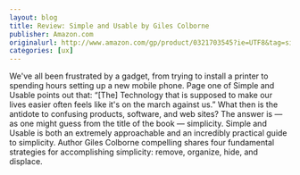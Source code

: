 ```yaml
---
layout: blog
title: Review: Simple and Usable by Giles Colborne
publisher: Amazon.com
originalurl: http://www.amazon.com/gp/product/0321703545?ie=UTF8&tag=simpandusab-20&linkCode=as2&camp=1789&creative=390957&creativeASIN=0321703545http://www.amazon.com/gp/product/0321703545?ie=UTF8&tag=simpandusab-20&linkCode=as2&camp=1789&creative=390957&creativeASIN=0321703545#customerreviews
categories: [ux]
---
```


We've all been frustrated by a gadget, from trying to install a printer to spending hours setting up a new mobile phone. Page one of Simple and Usable points out that: “[The] Technology that is supposed to make our lives easier often feels like it's on the march against us.” What then is the antidote to confusing products, software, and web sites? The answer is — as one might guess from the title of the book — simplicity. Simple and Usable is both an extremely approachable and an incredibly practical guide to simplicity. Author Giles Colborne compelling shares four fundamental strategies for accomplishing simplicity: remove, organize, hide, and displace.